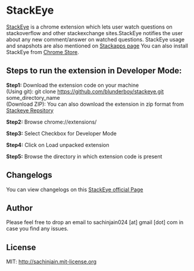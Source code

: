 StackEye
==========

[StackEye](http://blunderboy.github.io/stackeye/index.html) is a chrome extension which lets user watch questions on stackoverflow and other stackexchange sites.StackEye notifies the user about any new comment/answer on watched questions. 
StackEye usage and snapshots are also mentioned on [Stackapps page](http://stackapps.com/q/4454/20686)
You can also install StackEye from [Chrome Store](https://chrome.google.com/webstore/detail/stackeye/pihfndpmcafdecheofkjfkadecoogigm).

Steps to run the extension in Developer Mode:
----------------------

<strong>Step1:</strong> Download the extension code on your machine <br/>
(Using git): git clone https://github.com/blunderboy/stackeye.git some_directory_name <br/>
(Download ZIP): You can also download the extension in zip format from  [Stackeye Repsitory](https://github.com/blunderboy/stackeye)

<strong>Step2:</strong> Browse chrome://extensions/

<strong>Step3:</strong> Select Checkbox for Developer Mode

<strong>Step4:</strong> Click on Load unpacked extension

<strong>Step5:</strong> Browse the directory in which extension code is present

Changelogs
-----------

You can view changelogs on this [StackEye official Page](http://blunderboy.github.io/stackeye/index.html#changelog)

Author
------------------------------

Please feel free to drop an email to sachinjain024 [at] gmail [dot] com in case you find any issues.


License
----------------------

MIT: http://sachinjain.mit-license.org
